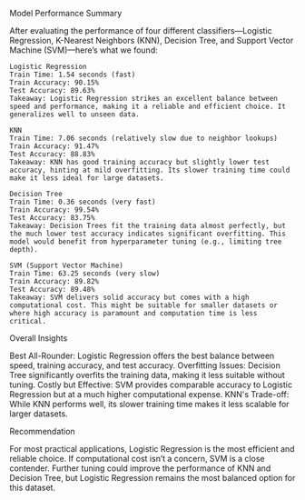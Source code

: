 Model Performance Summary

After evaluating the performance of four different classifiers—Logistic Regression, K-Nearest Neighbors (KNN), Decision Tree, and Support Vector Machine (SVM)—here’s what we found:

    Logistic Regression
    Train Time: 1.54 seconds (fast)
    Train Accuracy: 90.15%
    Test Accuracy: 89.63%
    Takeaway: Logistic Regression strikes an excellent balance between speed and performance, making it a reliable and efficient choice. It generalizes well to unseen data.
    
    KNN
    Train Time: 7.06 seconds (relatively slow due to neighbor lookups)
    Train Accuracy: 91.47%
    Test Accuracy: 88.83%
    Takeaway: KNN has good training accuracy but slightly lower test accuracy, hinting at mild overfitting. Its slower training time could make it less ideal for large datasets.
    
    Decision Tree
    Train Time: 0.36 seconds (very fast)
    Train Accuracy: 99.54%
    Test Accuracy: 83.75%
    Takeaway: Decision Trees fit the training data almost perfectly, but the much lower test accuracy indicates significant overfitting. This model would benefit from hyperparameter tuning (e.g., limiting tree depth).
    
    SVM (Support Vector Machine)
    Train Time: 63.25 seconds (very slow)
    Train Accuracy: 89.82%
    Test Accuracy: 89.48%
    Takeaway: SVM delivers solid accuracy but comes with a high computational cost. This might be suitable for smaller datasets or where high accuracy is paramount and computation time is less critical.

Overall Insights

Best All-Rounder: Logistic Regression offers the best balance between speed, training accuracy, and test accuracy.
Overfitting Issues: Decision Tree significantly overfits the training data, making it less suitable without tuning.
Costly but Effective: SVM provides comparable accuracy to Logistic Regression but at a much higher computational expense.
KNN's Trade-off: While KNN performs well, its slower training time makes it less scalable for larger datasets.

Recommendation

For most practical applications, Logistic Regression is the most efficient and reliable choice. If computational cost isn’t a concern, SVM is a close contender. Further tuning could improve the performance of KNN and Decision Tree, but Logistic Regression remains the most balanced option for this dataset.
